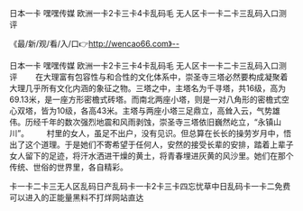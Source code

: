 日本一卡
嘿嘿传媒
欧洲一卡2卡三卡4卡乱码毛
无人区卡一卡二卡三乱码入口测评


《最/新/观/看/入/口👉http://wencao66.com》--

日本一卡
嘿嘿传媒
欧洲一卡2卡三卡4卡乱码毛
无人区卡一卡二卡三乱码入口测评
　　在大理富有包容性与和合性的文化体系中，崇圣寺三塔必然要构成凝聚着大理几乎所有文化内涵的象征之物。三塔之中，主塔名为千寻塔，共16级，高为69.13米，是一座方形密檐式砖塔。而南北两座小塔，则是一对八角形的密檐式空心双塔，皆为10级，各高43米。主塔与两座小塔三足鼎立，高耸入云，气势雄伟。历经千年的数次强烈地震和风雨剥蚀，崇圣寺三塔依旧巍然屹立，“永镇山川”。
　　村里的女人，虽足不出户，没有见识。但总算在长长的操劳岁月中，悟出了这个道理。于是她们不寄希望于任何人，安然的接受长辈的安排，踏着上辈子女人留下的足迹，将汗水洒进干燥的黄土，将青春埋进灰黄的风沙里。她们在那个传统、世俗的世界里，各自精彩。





卡一卡二卡三无人区乱码日产乱码卡一卡2卡三卡四忘忧草中日乱码卡一卡二免费可以进入的正能量黑料不打烊网站直达
